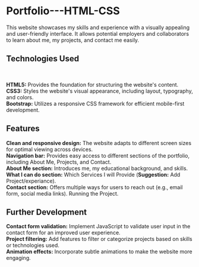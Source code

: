 # Portfolio---HTML-CSS <br>

This website showcases my skills and experience with a visually appealing and user-friendly interface. It allows potential employers and collaborators to learn about me, my projects, and contact me easily.
<br>

## Technologies Used

<br>

**HTML5:** Provides the foundation for structuring the website's content. <br>
**CSS3:** Styles the website's visual appearance, including layout, typography, and colors. <br>
**Bootstrap:** Utilizes a responsive CSS framework for efficient mobile-first development. <br>

## Features <br>

**Clean and responsive design:** The website adapts to different screen sizes for optimal viewing across devices. <br>
**Navigation bar:** Provides easy access to different sections of the portfolio, including About Me, Projects, and Contact. <br>
**About Me section:** Introduces me, my educational background, and skills. <br>
**What I can do section:** Which Services I will Provide (**Suggestion:** Add Project/experiance). <br>
**Contact section:** Offers multiple ways for users to reach out (e.g., email form, social media links).
Running the Project. <br>

## Further Development <br>

**Contact form validation:** Implement JavaScript to validate user input in the contact form for an improved user experience. <br>
**Project filtering:** Add features to filter or categorize projects based on skills or technologies used. <br>
**Animation effects:** Incorporate subtle animations to make the website more engaging. <br>
